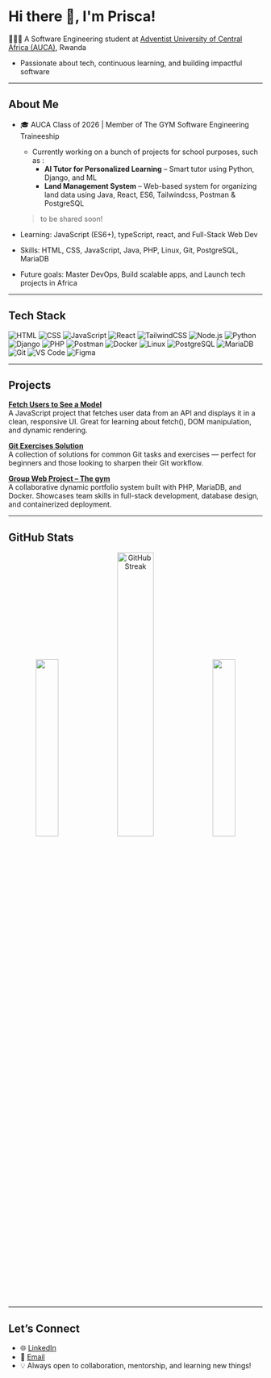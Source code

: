# Hi there 👋, I'm Prisca!

👩🏾‍💻 A Software Engineering student at [Adventist University of Central Africa (AUCA)](https://auca.ac.rw), Rwanda  
  - Passionate about tech, continuous learning, and building impactful software 

---

## About Me
- 🎓 AUCA Class of 2026 | Member of The GYM Software Engineering Traineeship
  
  - Currently working on a bunch of projects for school purposes, such as :  
    -  **AI Tutor for Personalized Learning** – Smart tutor using Python, Django, and ML  
    -  **Land Management System** – Web-based system for organizing land data using Java, React, ES6, Tailwindcss, Postman & PostgreSQL  
  > to be shared soon!
    
- Learning: JavaScript (ES6+), typeScript, react, and Full-Stack Web Dev 
- Skills: HTML, CSS, JavaScript, Java, PHP, Linux, Git, PostgreSQL, MariaDB
- Future goals: Master DevOps, Build scalable apps, and Launch tech projects in Africa

---

## Tech Stack

![HTML](https://img.shields.io/badge/HTML-E34F26?style=flat&logo=html5&logoColor=white)
![CSS](https://img.shields.io/badge/CSS-1572B6?style=flat&logo=css3&logoColor=white)
![JavaScript](https://img.shields.io/badge/JavaScript-F7DF1E?style=flat&logo=javascript&logoColor=black)
![React](https://img.shields.io/badge/React-20232A?style=flat&logo=react&logoColor=61DAFB)
![TailwindCSS](https://img.shields.io/badge/Tailwind_CSS-38B2AC?style=flat&logo=tailwind-css&logoColor=white)
![Node.js](https://img.shields.io/badge/Node.js-339933?style=flat&logo=nodedotjs&logoColor=white)
![Python](https://img.shields.io/badge/Python-3776AB?style=flat&logo=python&logoColor=white)
![Django](https://img.shields.io/badge/Django-092E20?style=flat&logo=django&logoColor=white)
![PHP](https://img.shields.io/badge/PHP-777BB4?style=flat&logo=php&logoColor=white)
![Postman](https://img.shields.io/badge/Postman-FF6C37?style=flat&logo=postman&logoColor=white)
![Docker](https://img.shields.io/badge/Docker-2496ED?style=flat&logo=docker&logoColor=white)
![Linux](https://img.shields.io/badge/Linux-FCC624?style=flat&logo=linux&logoColor=black)
![PostgreSQL](https://img.shields.io/badge/PostgreSQL-4169E1?style=flat&logo=postgresql&logoColor=white)
![MariaDB](https://img.shields.io/badge/MariaDB-003545?style=flat&logo=mariadb&logoColor=white)
![Git](https://img.shields.io/badge/Git-F05032?style=flat&logo=git&logoColor=white)
![VS Code](https://img.shields.io/badge/VS%20Code-007ACC?style=flat&logo=visual-studio-code&logoColor=white)
![Figma](https://img.shields.io/badge/Figma-F24E1E?style=flat&logo=figma&logoColor=white)


---

## Projects

 **[Fetch Users to See a Model](https://github.com/M-prisca/Fetch-data-to-view-modal)**  
A JavaScript project that fetches user data from an API and displays it in a clean, responsive UI. Great for learning about fetch(), DOM manipulation, and dynamic rendering.

 **[Git Exercises Solution](https://github.com/M-prisca/The-Gym-Git-Exercise-Solutions-)**  
A collection of solutions for common Git tasks and exercises — perfect for beginners and those looking to sharpen their Git workflow.

 **[Group Web Project – The gym](https://github.com/Jess-xca/Web_Project_G4)**  
A collaborative dynamic portfolio system built with PHP, MariaDB, and Docker. Showcases team skills in full-stack development, database design, and containerized deployment.



---

## GitHub Stats

<div align="center">
  <img src="https://github-readme-stats.vercel.app/api?username=M-prisca&show_icons=true&theme=merko" width="30%" />
  <img src="https://github-readme-streak-stats.herokuapp.com?user=M-prisca&theme=merko" width="38%" alt="GitHub Streak" />
  <img src="https://github-readme-stats.vercel.app/api/top-langs/?username=M-prisca&layout=compact&theme=merko" width="30%" />  
</div>



---

## Let’s Connect

- 🌐 [LinkedIn](https://www.linkedin.com/in/uwera-masereli-prisca/)
- 💬 [Email](priscamasereli@gmail.com)
- 💡 Always open to collaboration, mentorship, and learning new things!
